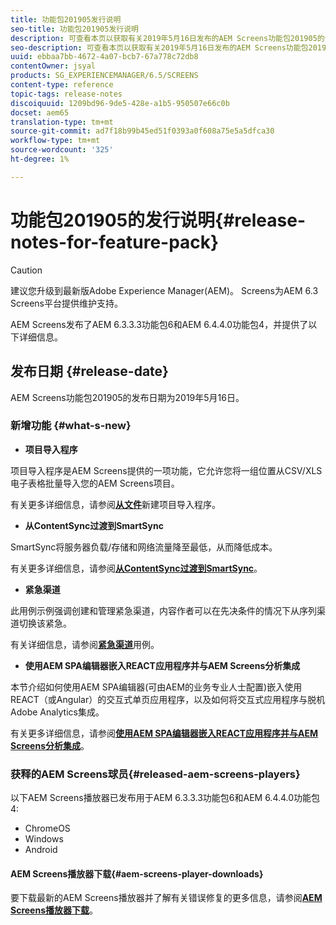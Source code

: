```yaml
---
title: 功能包201905发行说明
seo-title: 功能包201905发行说明
description: 可查看本页以获取有关2019年5月16日发布的AEM Screens功能包201905的信息。
seo-description: 可查看本页以获取有关2019年5月16日发布的AEM Screens功能包201905的信息。
uuid: ebbaa7bb-4672-4a07-bcb7-67a778c72db8
contentOwner: jsyal
products: SG_EXPERIENCEMANAGER/6.5/SCREENS
content-type: reference
topic-tags: release-notes
discoiquuid: 1209bd96-9de5-428e-a1b5-950507e66c0b
docset: aem65
translation-type: tm+mt
source-git-commit: ad7f18b99b45ed51f0393a0f608a75e5a5dfca30
workflow-type: tm+mt
source-wordcount: '325'
ht-degree: 1%

---
```



# 功能包201905的发行说明{#release-notes-for-feature-pack}

>[!CAUTION]
>
>建议您升级到最新版Adobe Experience Manager(AEM)。 Screens为AEM 6.3 Screens平台提供维护支持。

AEM Screens发布了AEM 6.3.3.3功能包6和AEM 6.4.4.0功能包4，并提供了以下详细信息。

## 发布日期 {#release-date}

AEM Screens功能包201905的发布日期为2019年5月16日。

### 新增功能 {#what-s-new}

* **项目导入程序**

项目导入程序是AEM Screens提供的一项功能，它允许您将一组位置从CSV/XLS电子表格批量导入您的AEM Screens项目。

有关更多详细信息，请参阅&#x200B;**[从文件](project-importer.md)**&#x200B;新建项目导入程序。

* **从ContentSync过渡到SmartSync**

SmartSync将服务器负载/存储和网络流量降至最低，从而降低成本。

有关更多详细信息，请参阅&#x200B;**[从ContentSync过渡到SmartSync](smartsync.md)**。

* **紧急渠道**

此用例示例强调创建和管理紧急渠道，内容作者可以在先决条件的情况下从序列渠道切换该紧急。

有关详细信息，请参阅&#x200B;**[紧急渠道](emergency-channel.md)**&#x200B;用例。

* **使用AEM SPA编辑器嵌入REACT应用程序并与AEM Screens分析集成**

本节介绍如何使用AEM SPA编辑器(可由AEM的业务专业人士配置)嵌入使用REACT（或Angular）的交互式单页应用程序，以及如何将交互式应用程序与脱机Adobe Analytics集成。

有关更多详细信息，请参阅&#x200B;**[使用AEM SPA编辑器嵌入REACT应用程序并与AEM Screens分析集成](embedding-react-app.md)**。

### 获释的AEM Screens球员{#released-aem-screens-players}

以下AEM Screens播放器已发布用于AEM 6.3.3.3功能包6和AEM 6.4.4.0功能包4:

* ChromeOS
* Windows
* Android

#### AEM Screens播放器下载{#aem-screens-player-downloads}

要下载最新的AEM Screens播放器并了解有关错误修复的更多信息，请参阅&#x200B;**[AEM Screens播放器下载](https://download.macromedia.com/screens/)**。
